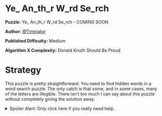 # Ye_ An_th_r W_rd Se_rch

__Puzzle:__ Ye_ An_th_r W_rd Se_rch - COMING SOON

__Author:__ [@Timinator](https://www.codingame.com/profile/2df7157da821f39bbf6b36efae1568142907334)

__Published Difficulty:__ Medium

__Algorithm X Complexity:__ Donald Knuth Should Be Proud

# Strategy

This puzzle is pretty straightforward. You need to find hidden words in a word search puzzle. The only catch is that some, and in some cases, many of the letters are illegible. There isn't too much I can say about this puzzle without completely giving the solution away.

<details>
<summary>Spoiler Alert: Only click here if you really need help.</summary>
<br>

I'm not kidding. This puzzle will get significantly easier if you click below.

<details>
<summary>Spoiler Alert: Only click here if you're absolute sure you want help.</summary>
<br>

I feel bad about this. I don't like the idea of just giving the solution away.

<details>
<summary>Spoiler Alert: But, if you're sure...</summary>
<br>

This is your last chance to change your mind...

<details>
<summary>Spoiler Alert: I rufuse to change my mind. Show me the money!</summary>
<br>

Thinking of this puzzle as a word search is a road filled with dead ends. Instead, think of this puzzle as a word search construction puzzle. Given a list of a words and partially filled in grid, you must construct a word search that fits inside the parameters defined by the prefilled cells. In this puzzle, you must implement the word search construction example Knuth uses in his book to discuss the topic of “coloring”. The coloring discussion in the previous section should be enough to guide you to a solution!
</details>
</details>
</details>
</details>

